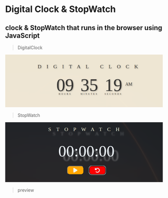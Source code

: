 # Digital Clock & StopWatch

## clock & StopWatch that runs in the browser using JavaScript

>DigitalClock

![DigitalClock](./preview/DigitalClock.png)

>StopWatch

![StopWatch](./preview/StopWatch.png)

>preview

